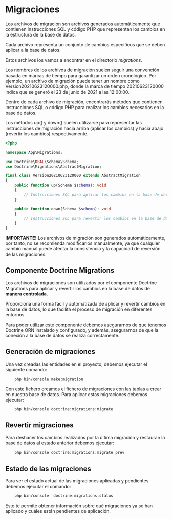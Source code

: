 # Migraciones

Los archivos de migración son archivos generados automáticamente que contienen instrucciones SQL y código PHP que representan los cambios en la estructura de la base de datos. 

Cada archivo representa un conjunto de cambios específicos que se deben aplicar a la base de datos. 

Estos archivos los vamos a encontrar en el directorio *migrations*.

Los nombres de los archivos de migración suelen seguir una convención basada en marcas de tiempo para garantizar un orden cronológico. Por ejemplo, un archivo de migración puede tener un nombre como Version20210623120000.php, donde la marca de tiempo 20210623120000 indica que se generó el 23 de junio de 2021 a las 12:00:00.

Dentro de cada archivo de migración, encontrarás métodos que contienen instrucciones SQL o código PHP para realizar los cambios necesarios en la base de datos. 

Los métodos up() y down() suelen utilizarse para representar las instrucciones de migración hacia arriba (aplicar los cambios) y hacia abajo (revertir los cambios) respectivamente.
```php
<?php

namespace App\Migrations;

use Doctrine\DBAL\Schema\Schema;
use Doctrine\Migrations\AbstractMigration;

final class Version20210623120000 extends AbstractMigration
{
    public function up(Schema $schema): void
    {
        // Instrucciones SQL para aplicar los cambios en la base de datos
    }

    public function down(Schema $schema): void
    {
        // Instrucciones SQL para revertir los cambios en la base de datos
    }
}
```

**IMPORTANTE!** Los archivos de migración son generados automáticamente, por tanto, no se recomienda modificarlos manualmente, ya que cualquier cambio manual puede afectar la consistencia y la capacidad de reversión de las migraciones.

## Componente Doctrine Migrations
Los archivos de migraciones son utilizados por el componente Doctrine Migrations para aplicar y revertir los cambios en la base de datos de **manera controlada**.

Proporciona una forma fácil y automatizada de aplicar y revertir cambios en la base de datos, lo que facilita el proceso de migración en diferentes entornos.

Para poder utilizar este componente debemos asegurarnos de que tenemos Doctrine ORN instalado y configurado, y además, asegurarnos de que la conexión a la base de datos se realiza correctamente.

## Generación de migraciones
Una vez creadas las entidades en el proyecto, debemos ejecutar el siguiente comando:
```bash
    php bin/console make:migration
```

Con este fichero creamos el fichero de migraciones con las tablas a crear en nuestra base de datos. Para aplicar estas migraciones debemos ejecutar:
```bash
    php bin/console doctrine:migrations:migrate
```

## Revertir migraciones
Para deshacer los cambios realizados por la última migración y restauran la base de datos al estado anterior debemos ejecutar: 
```bash
    php bin/console doctrine:migrations:migrate prev
```

## Estado de las migraciones
Para ver el estado actual de las migraciones aplicadas y pendientes debemos ejecutar el comando:
```bash
    php bin/console  doctrine:migrations:status
```
Esto te permite obtener información sobre qué migraciones ya se han aplicado y cuáles están pendientes de aplicación.
